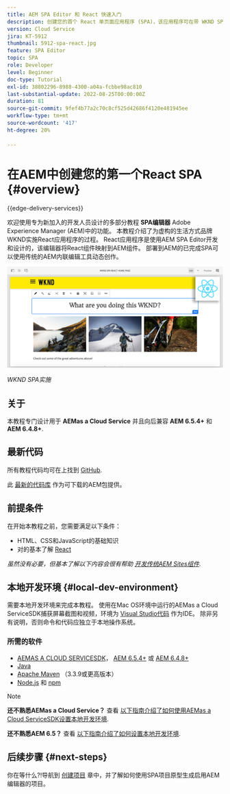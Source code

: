 ```yaml
---
title: AEM SPA Editor 和 React 快速入门
description: 创建您的首个 React 单页面应用程序 (SPA)，该应用程序可在带 WKND SPA 的 Adobe Experience Manager (AEM) 中编辑。了解如何结合使用 React JS 框架和 AEM 的 SPA 编辑器来创建 SPA。此多节教程演练了为虚构的生活方式品牌 WKND 实施 React 应用程序的过程。本教程涉及创建 SPA 的全过程以及与 AEM 的集成。
version: Cloud Service
jira: KT-5912
thumbnail: 5912-spa-react.jpg
feature: SPA Editor
topic: SPA
role: Developer
level: Beginner
doc-type: Tutorial
exl-id: 38802296-8988-4300-a04a-fcbbe98ac810
last-substantial-update: 2022-08-25T00:00:00Z
duration: 81
source-git-commit: 9fef4b77a2c70c8cf525d42686f4120e481945ee
workflow-type: tm+mt
source-wordcount: '417'
ht-degree: 20%

---
```


# 在AEM中创建您的第一个React SPA {#overview}

{{edge-delivery-services}}

欢迎使用专为新加入的开发人员设计的多部分教程 **SPA编辑器** Adobe Experience Manager (AEM)中的功能。 本教程介绍了为虚构的生活方式品牌WKND实施React应用程序的过程。 React应用程序是使用AEM SPA Editor开发和设计的，该编辑器将React组件映射到AEM组件。 部署到AEM的已完成SPA可以使用传统的AEM内联编辑工具动态创作。

![已实施的最终SPA](assets/wknd-spa-implementation.png)

*WKND SPA实施*

## 关于

本教程专门设计用于 **AEMas a Cloud Service** 并且向后兼容 **AEM 6.5.4+** 和 **AEM 6.4.8+**.

## 最新代码

所有教程代码均可在上找到 [GitHub](https://github.com/adobe/aem-guides-wknd-spa).

此 [最新的代码库](https://github.com/adobe/aem-guides-wknd-spa/releases) 作为可下载的AEM包提供。

## 前提条件

在开始本教程之前，您需要满足以下条件：

* HTML、CSS和JavaScript的基础知识
* 对的基本了解 [React](https://reactjs.org/tutorial/tutorial.html)

*虽然没有必要，但基本了解以下内容会很有帮助 [开发传统AEM Sites组件](https://experienceleague.adobe.com/docs/experience-manager-learn/getting-started-wknd-tutorial-develop/overview.html?lang=zh-Hans).*

## 本地开发环境 {#local-dev-environment}

需要本地开发环境来完成本教程。 使用在Mac OS环境中运行的AEMas a Cloud ServiceSDK捕获屏幕截图和视频，环境为 [Visual Studio代码](https://code.visualstudio.com/) 作为IDE。 除非另有说明，否则命令和代码应独立于本地操作系统。

### 所需的软件

* [AEMAS A CLOUD SERVICESDK](https://experienceleague.adobe.com/docs/experience-manager-learn/cloud-service/local-development-environment-set-up/aem-runtime.html)， [AEM 6.5.4+](https://experienceleague.adobe.com/docs/experience-manager-release-information/aem-release-updates/aem-releases-updates.html?lang=en#aem-65) 或 [AEM 6.4.8+](https://experienceleague.adobe.com/docs/experience-manager-release-information/aem-release-updates/aem-releases-updates.html?lang=en#aem-64)
* [Java](https://downloads.experiencecloud.adobe.com/content/software-distribution/en/general.html)
* [Apache Maven](https://maven.apache.org/) （3.3.9或更高版本）
* [Node.js](https://nodejs.org/en/) 和 [npm](https://www.npmjs.com/)

>[!NOTE]
>
> **还不熟悉AEMas a Cloud Service？** 查看 [以下指南介绍了如何使用AEMas a Cloud ServiceSDK设置本地开发环境](https://experienceleague.adobe.com/docs/experience-manager-learn/cloud-service/local-development-environment-set-up/overview.html?lang=zh-Hans).
>
> **还不熟悉AEM 6.5？** 查看 [以下指南介绍了如何设置本地开发环境](https://experienceleague.adobe.com/docs/experience-manager-learn/foundation/development/set-up-a-local-aem-development-environment.html?lang=zh-Hans).

## 后续步骤 {#next-steps}

你在等什么?!导航到 [创建项目](create-project.md) 章中，并了解如何使用SPA项目原型生成启用AEM编辑器的项目。
